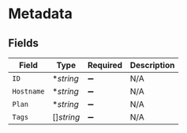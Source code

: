 # Metadata


## Fields

| Field              | Type               | Required           | Description        |
| ------------------ | ------------------ | ------------------ | ------------------ |
| `ID`               | **string*          | :heavy_minus_sign: | N/A                |
| `Hostname`         | **string*          | :heavy_minus_sign: | N/A                |
| `Plan`             | **string*          | :heavy_minus_sign: | N/A                |
| `Tags`             | []*string*         | :heavy_minus_sign: | N/A                |